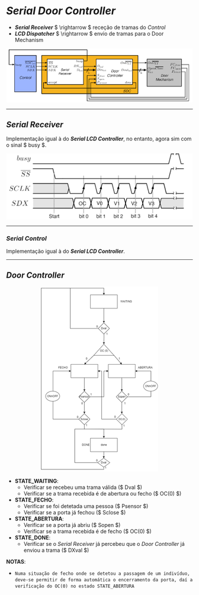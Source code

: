 # ___Serial Door Controller___

* ___Serial Receiver___ $ \rightarrow $ receção de tramas do _Control_
* ___LCD Dispatcher___ $ \rightarrow $ envio de tramas para o Door Mechanism

<div align=center> 

![](imgs/15.png)

</div>

---

## ___Serial Receiver___

Implementação igual à do ___Serial LCD Controller___, no entanto, agora sim com o sinal $ busy $.


<div align=center> 

![](imgs/16.png)

</div>

---

### ___Serial Control___

Implementação igual à do ___Serial LCD Controller___.

---

## ___Door Controller___

<div align=center> 

![](imgs/17.png)

</div>

* __STATE_WAITING__:
    * Verificar se recebeu uma trama válida ($ Dval $)
    * Verificar se a trama recebida é de abertura ou fecho ($ OC(0) $)
* __STATE_FECHO__:
    * Verificar se foi detetada uma pessoa ($ Psensor $)
    * Verificar se a porta já fechou ($ Sclose $)
* __STATE_ABERTURA__:
    * Verificar se a porta já abriu ($ Sopen $)
    * Verificar se a trama recebida é de fecho ($ OC(0) $)
* __STATE_DONE__:
    * Verificar se o _Serial Receiver_ já percebeu que o _Door Controller_ já enviou a trama ($ DXval $) 
 
__NOTAS__: 
* ``Numa situação de fecho onde se detetou a passagem de um indivíduo, deve-se permitir de forma automática o encerramento da porta, daí a verificação do OC(0) no estado STATE_ABERTURA``